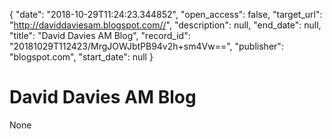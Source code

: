 {
  "date": "2018-10-29T11:24:23.344852", 
  "open_access": false, 
  "target_url": "http://daviddaviesam.blogspot.com//", 
  "description": null, 
  "end_date": null, 
  "title": "David Davies AM Blog", 
  "record_id": "20181029T112423/MrgJOWJbtPB94v2h+sm4Vw==", 
  "publisher": "blogspot.com", 
  "start_date": null
}

# David Davies AM Blog

None